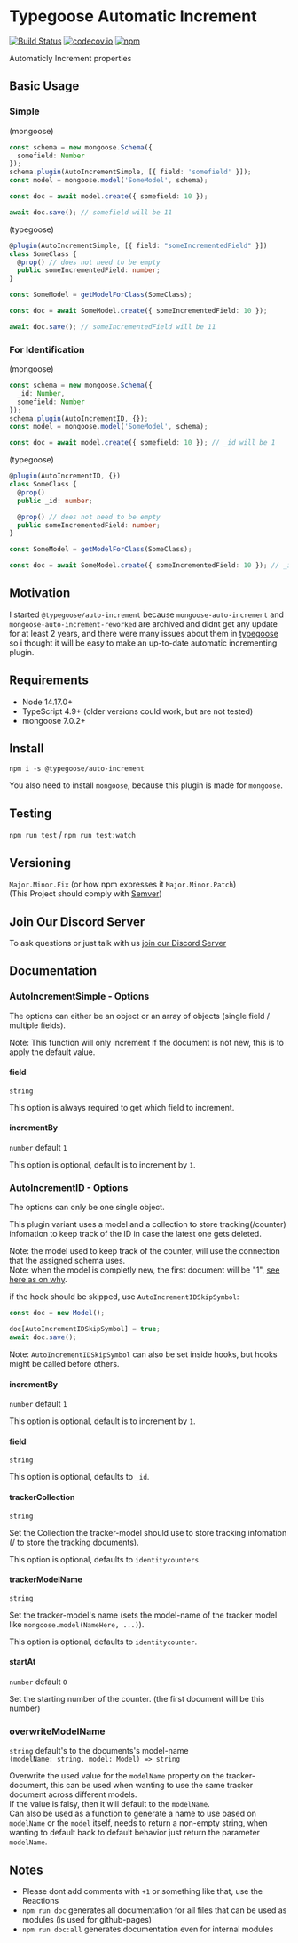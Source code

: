 # Typegoose Automatic Increment

[![Build Status](https://github.com/typegoose/auto-increment/actions/workflows/tests.yml/badge.svg)](https://github.com/typegoose/auto-increment/actions/workflows/tests.yml)
[![codecov.io](https://codecov.io/github/typegoose/auto-increment/coverage.svg?branch=master)](https://codecov.io/github/typegoose/auto-increment?branch=master)
[![npm](https://img.shields.io/npm/dt/@typegoose/auto-increment.svg)](https://www.npmjs.com/package/@typegoose/auto-increment)

Automaticly Increment properties

## Basic Usage

### Simple

(mongoose)

```ts
const schema = new mongoose.Schema({
  somefield: Number
});
schema.plugin(AutoIncrementSimple, [{ field: 'somefield' }]);
const model = mongoose.model('SomeModel', schema);

const doc = await model.create({ somefield: 10 });

await doc.save(); // somefield will be 11
```

(typegoose)

```ts
@plugin(AutoIncrementSimple, [{ field: "someIncrementedField" }])
class SomeClass {
  @prop() // does not need to be empty
  public someIncrementedField: number;
}

const SomeModel = getModelForClass(SomeClass);

const doc = await SomeModel.create({ someIncrementedField: 10 });

await doc.save(); // someIncrementedField will be 11
```

### For Identification

(mongoose)

```ts
const schema = new mongoose.Schema({
  _id: Number,
  somefield: Number
});
schema.plugin(AutoIncrementID, {});
const model = mongoose.model('SomeModel', schema);

const doc = await model.create({ somefield: 10 }); // _id will be 1
```

(typegoose)

```ts
@plugin(AutoIncrementID, {})
class SomeClass {
  @prop()
  public _id: number;

  @prop() // does not need to be empty
  public someIncrementedField: number;
}

const SomeModel = getModelForClass(SomeClass);

const doc = await SomeModel.create({ someIncrementedField: 10 }); // _id will be 1
```

## Motivation

I started `@typegoose/auto-increment` because `mongoose-auto-increment` and `mongoose-auto-increment-reworked` are archived and didnt get any update for at least 2 years, and there were many issues about them in [typegoose](https://github.com/typegoose/typegoose) so i thought it will be easy to make an up-to-date automatic incrementing plugin.

## Requirements

- Node 14.17.0+
- TypeScript 4.9+ (older versions could work, but are not tested)
- mongoose 7.0.2+

## Install

`npm i -s @typegoose/auto-increment`

You also need to install `mongoose`, because this plugin is made for `mongoose`.

## Testing

`npm run test` / `npm run test:watch`

## Versioning

`Major.Minor.Fix` (or how npm expresses it `Major.Minor.Patch`)  
(This Project should comply with [Semver](https://semver.org))

## Join Our Discord Server

To ask questions or just talk with us [join our Discord Server](https://discord.gg/BpGjTTD)

## Documentation

### AutoIncrementSimple - Options

The options can either be an object or an array of objects (single field / multiple fields).

Note: This function will only increment if the document is not new, this is to apply the default value.

#### field

`string`

This option is always required to get which field to increment.

#### incrementBy

`number` default `1`

This option is optional, default is to increment by `1`.

### AutoIncrementID - Options

The options can only be one single object.

This plugin variant uses a model and a collection to store tracking(/counter) infomation to keep track of the ID in case the latest one gets deleted.

Note: the model used to keep track of the counter, will use the connection that the assigned schema uses.  
Note: when the model is completly new, the first document will be "1", [see here as on why](https://github.com/Automattic/mongoose/issues/3617).

if the hook should be skipped, use `AutoIncrementIDSkipSymbol`:

```ts
const doc = new Model();

doc[AutoIncrementIDSkipSymbol] = true;
await doc.save();
```

Note: `AutoIncrementIDSkipSymbol` can also be set inside hooks, but hooks might be called before others.

#### incrementBy

`number` default `1`

This option is optional, default is to increment by `1`.

#### field

`string`

This option is optional, defaults to `_id`.

#### trackerCollection

`string`

Set the Collection the tracker-model should use to store tracking infomation (/ to store the tracking documents).

This option is optional, defaults to `identitycounters`.

#### trackerModelName

`string`

Set the tracker-model's name (sets the model-name of the tracker model like `mongoose.model(NameHere, ...)`).

This option is optional, defaults to `identitycounter`.

#### startAt

`number` default `0`

Set the starting number of the counter.
(the first document will be this number)

### overwriteModelName

`string` default's to the documents's model-name  
`(modelName: string, model: Model) => string`

Overwrite the used value for the `modelName` property on the tracker-document, this can be used when wanting to use the same tracker document across different models.  
If the value is falsy, then it will default to the `modelName`.  
Can also be used as a function to generate a name to use based on `modelName` or the `model` itself, needs to return a non-empty string, when wanting to default back to default behavior just return the parameter `modelName`.

## Notes

* Please dont add comments with `+1` or something like that, use the Reactions
* `npm run doc` generates all documentation for all files that can be used as modules (is used for github-pages)
* `npm run doc:all` generates documentation even for internal modules

